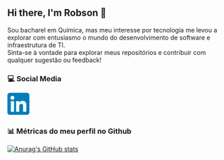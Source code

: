 ## Hi there, I'm Robson 👋

Sou bacharel em Química, mas meu interesse por tecnologia me levou a explorar com entusiasmo o mundo do desenvolvimento de software e infraestrutura de TI.  
Sinta-se à vontade para explorar meus repositórios e contribuir com qualquer sugestão ou feedback!

### :computer: Social Media
[<img src="https://raw.githubusercontent.com/felipez3r0/felipez3r0/master/assets/linkedin.svg" width="50">](https://www.linkedin.com/in/robsonmantovani/) 

### :bar_chart: Métricas do meu perfil no Github
[![Anurag's GitHub stats](https://github-readme-stats.vercel.app/apirobson817=anuraghazra)](https://github.com/anuraghazra/github-readme-stats)
<!--
Se o TypeScript ainda não aparecer, considere excluir repositórios que dominam o gráfico com:
&exclude_repo=nome-do-repo1,nome-do-repo2

Exemplo:
https://github-readme-stats.vercel.app/api/top-langs/?username=robson817&layout=compact&count_private=true&langs_count=10&exclude_repo=portfolio-html,landingpage-clone&v=2
-->

<!--
**robson817/robson817** is a ✨ _special_ ✨ repository because its `README.md` (this file) appears on your GitHub profile.
-->
